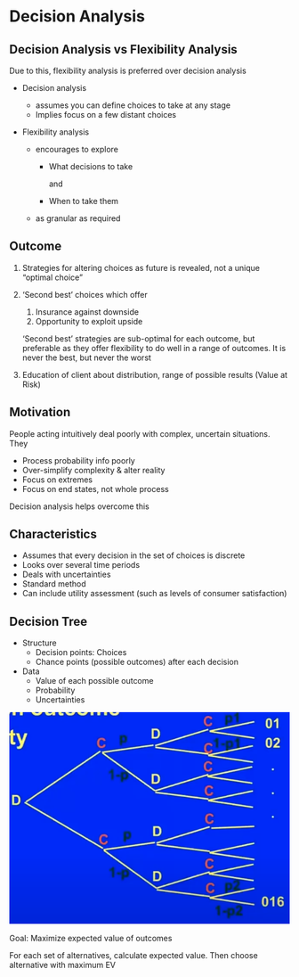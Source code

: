 # Decision Analysis

## Decision Analysis vs Flexibility Analysis

Due to this, flexibility analysis is preferred over decision analysis

- Decision analysis

  - assumes you can define choices to take at any stage
  - Implies focus on a few distant choices

- Flexibility analysis

  - encourages to explore

    - What decisions to take

      and

    - When to take them

  - as granular as required

## Outcome

1. Strategies for altering choices as future is revealed, not a unique “optimal choice”

2. ‘Second best’ choices which offer

   1. Insurance against downside
   2. Opportunity to exploit upside

   ‘Second best’ strategies are sub-optimal for each outcome, but preferable as they offer flexibility to do well in a range of outcomes. It is never the best, but never the worst

3. Education of client about distribution, range of possible results (Value at Risk)

## Motivation

People acting intuitively deal poorly with complex, uncertain situations. They

- Process probability info poorly
- Over-simplify complexity & alter reality
- Focus on extremes
- Focus on end states, not whole process

Decision analysis helps overcome this

## Characteristics

- Assumes that every decision in the set of choices is discrete
- Looks over several time periods
- Deals with uncertainties
- Standard method
- Can include utility assessment (such as levels of consumer satisfaction)

## Decision Tree

- Structure
  - Decision points: Choices
  - Chance points (possible outcomes) after each decision
- Data
  - Value of each possible outcome
  - Probability
  - Uncertainties

![image-20240128202304041](./assets/image-20240128202304041.png)

Goal: Maximize expected value of outcomes

For each set of alternatives, calculate expected value. Then choose alternative with maximum EV
